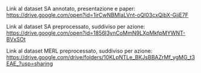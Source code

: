 Link al dataset SA annotato, presentazione e paper:
https://drive.google.com/open?id=1irCwNBMIaLVnt-oQI03cxQibX-GjjE7F

Link al dataset SA preprocessato, suddiviso per azione:
https://drive.google.com/open?id=1856l3ynCoMmN9LXpMkfpMYWNT-BVxSOt

Link al dataset MERL preprocessato, suddiviso per azione:
https://drive.google.com/drive/folders/10KLpNTLe_BKJsBBAZrMf_ygMG_t3EAE_?usp=sharing
